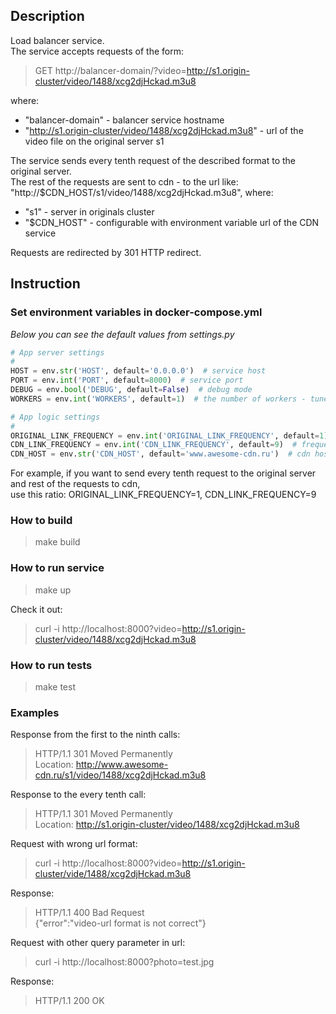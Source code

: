 ## Description
Load balancer service.  
The service accepts requests of the form:
> GET http://balancer-domain/?video=http://s1.origin-cluster/video/1488/xcg2djHckad.m3u8

where:
* "balancer-domain" - balancer service hostname
* "http://s1.origin-cluster/video/1488/xcg2djHckad.m3u8" - url of the video file on the original server s1

The service sends every tenth request of the described format to the original server.  
The rest of the requests are sent to cdn - to the url like:  
"http://$CDN_HOST/s1/video/1488/xcg2djHckad.m3u8", where:
* "s1" - server in originals cluster
* "$CDN_HOST" - configurable with environment variable url of the CDN service  

Requests are redirected by 301 HTTP redirect.

## Instruction
### Set environment variables in docker-compose.yml
_Below you can see the default values from settings.py_
```python
# App server settings
#
HOST = env.str('HOST', default='0.0.0.0')  # service host
PORT = env.int('PORT', default=8000)  # service port
DEBUG = env.bool('DEBUG', default=False)  # debug mode
WORKERS = env.int('WORKERS', default=1)  # the number of workers - tune it using your CPU's cores count

# App logic settings
#
ORIGINAL_LINK_FREQUENCY = env.int('ORIGINAL_LINK_FREQUENCY', default=1)  # frequency to redirect to the original server
CDN_LINK_FREQUENCY = env.int('CDN_LINK_FREQUENCY', default=9)  # frequency to redirect to cdn
CDN_HOST = env.str('CDN_HOST', default='www.awesome-cdn.ru')  # cdn host
```
For example, if you want to send every tenth request to the original server and rest of the requests to cdn,  
use this ratio: ORIGINAL_LINK_FREQUENCY=1, CDN_LINK_FREQUENCY=9

### How to build
> make build

### How to run service
> make up

Check it out:
> curl -i http://localhost:8000\?video\=http://s1.origin-cluster/video/1488/xcg2djHckad.m3u8

### How to run tests
> make test

### Examples
Response from the first to the ninth calls:
> HTTP/1.1 301 Moved Permanently  
> Location: http://www.awesome-cdn.ru/s1/video/1488/xcg2djHckad.m3u8

Response to the every tenth call:
> HTTP/1.1 301 Moved Permanently  
> Location: http://s1.origin-cluster/video/1488/xcg2djHckad.m3u8

Request with wrong url format:
> curl -i http://localhost:8000\?video\=http://s1.origin-cluster/vide/1488/xcg2djHckad.m3u8

Response:
> HTTP/1.1 400 Bad Request  
> {"error":"video-url format is not correct"}

Request with other query parameter in url:
> curl -i http://localhost:8000\?photo\=test.jpg

Response:
> HTTP/1.1 200 OK
